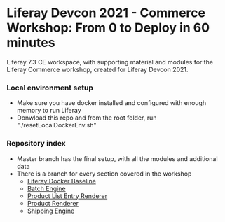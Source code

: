 # Liferay Devcon 2021 - Commerce Workshop: From 0 to Deploy in 60 minutes

Liferay 7.3 CE workspace, with supporting material and modules for the Liferay Commerce workshop, created for Liferay Devcon 2021.

### Local environment setup

* Make sure you have docker installed and configured with enough memory to run Liferay
* Donwload this repo and from the root folder, run "./resetLocalDockerEnv.sh"

### Repository index

* Master branch has the final setup, with all the modules and additional data
* There is a branch for every section covered in the workshop
	* [Liferay Docker Baseline](https://github.com/fafonso/devcon2021-commerce-workshop/tree/s0-liferay-docker-baseline)
	* [Batch Engine](https://github.com/fafonso/devcon2021-commerce-workshop/tree/s1-batch-engine)
	* [Product List Entry Renderer](https://github.com/fafonso/devcon2021-commerce-workshop/tree/s2-1-add-custom-product-list-entry-renderer)
	* [Product Renderer](https://github.com/fafonso/devcon2021-commerce-workshop/tree/s2-2-add-custom-product-renderer)
	* [Shipping Engine](https://github.com/fafonso/devcon2021-commerce-workshop/tree/s3-1-add-custom-shipping-engine)
